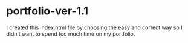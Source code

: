 # portfolio-ver-1.1
I created this index.html file by choosing 
the easy and correct way so I didn’t want to spend 
too much time on my portfolio.
